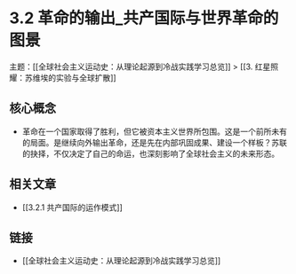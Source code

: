 # 3.2 革命的输出_共产国际与世界革命的图景

主题：[[全球社会主义运动史：从理论起源到冷战实践学习总览]] > [[3. 红星照耀：苏维埃的实验与全球扩散]]

## 核心概念

- 革命在一个国家取得了胜利，但它被资本主义世界所包围。这是一个前所未有的局面。是继续向外输出革命，还是先在内部巩固成果、建设一个样板？苏联的抉择，不仅决定了自己的命运，也深刻影响了全球社会主义的未来形态。

## 相关文章

- [[3.2.1 共产国际的运作模式]]

## 链接

- [[全球社会主义运动史：从理论起源到冷战实践学习总览]]
